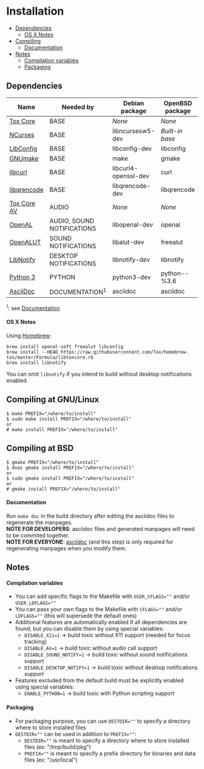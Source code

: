# Installation
* [Dependencies](#dependencies)
  * [OS X Notes](#os-x-notes)
* [Compiling](#compiling)
  * [Documentation](#documentation)
* [Notes](#notes)
  * [Compilation variables](#compilation-variables)
  * [Packaging](#packaging)

## Dependencies
| Name                                                 | Needed by                  | Debian package      | OpenBSD package | FreeBSD package |
|------------------------------------------------------|----------------------------|---------------------|-----------------|-----------------|
| [Tox Core](https://github.com/toktok/c-toxcore)      | BASE                       | *None*              | *None*          | tox             |
| [NCurses](https://www.gnu.org/software/ncurses)      | BASE                       | libncursesw5-dev    | *Built-in base* | ncurses         |
| [LibConfig](http://www.hyperrealm.com/libconfig)     | BASE                       | libconfig-dev       | libconfig       | libconfig       |
| [GNUmake](https://www.gnu.org/software/make)         | BASE                       | make                | gmake           | gmake           |
| [libcurl](http://curl.haxx.se/)                      | BASE                       | libcurl4-openssl-dev| curl            | curl            |
| [libqrencode](https://fukuchi.org/works/qrencode/)   | BASE                       | libqrencode-dev     | libqrencode     | libqrencode     |
| [Tox Core AV](https://github.com/toktok/c-toxcore)   | AUDIO                      | *None*              | *None*          | tox             |
| [OpenAL](http://openal.org)                          | AUDIO, SOUND NOTIFICATIONS | libopenal-dev       | openal          | openal-soft     |
| [OpenALUT](http://openal.org)                        | SOUND NOTIFICATIONS        | libalut-dev         | freealut        | freealut        |
| [LibNotify](https://developer.gnome.org/libnotify)   | DESKTOP NOTIFICATIONS      | libnotify-dev       | libnotify       | libnotify       |
| [Python 3](http://www.python.org/)                   | PYTHON                     | python3-dev         | python--%3.6    | python36        |
| [AsciiDoc](http://asciidoc.org/index.html)           | DOCUMENTATION<sup>1</sup>  | asciidoc            | asciidoc        | asciidoc        |

<sup>1</sup>: see [Documentation](#documentation)

#### OS X Notes
Using [Homebrew](http://brew.sh):
```
brew install openal-soft freealut libconfig
brew install --HEAD https://raw.githubusercontent.com/Tox/homebrew-tox/master/Formula/libtoxcore.rb
brew install libnotify
```

You can omit `libnotify` if you intend to build without desktop notifications enabled.

## Compiling at GNU/Linux
```
$ make PREFIX="/where/to/install"
$ sudo make install PREFIX="/where/to/install"
or
# make install PREFIX="/where/to/install"
```

## Compiling at BSD
```
$ gmake PREFIX="/where/to/install"
$ doas gmake install PREFIX="/where/to/install"
or
$ sudo gmake install PREFIX="/where/to/install"
or
# gmake install PREFIX="/where/to/install"
```

#### Documentation
Run `make doc` in the build directory after editing the asciidoc files to regenerate the manpages.<br />
**NOTE FOR DEVELOPERS**: asciidoc files and generated manpages will need to be commited together.<br />
**NOTE FOR EVERYONE**: [asciidoc](http://asciidoc.org/index.html) (and this step) is only required for regenerating manpages when you modify them.

## Notes

#### Compilation variables
* You can add specific flags to the Makefile with `USER_CFLAGS=""` and/or `USER_LDFLAGS=""`
* You can pass your own flags to the Makefile with `CFLAGS=""` and/or `LDFLAGS=""` (this will supersede the default ones)
* Additional features are automatically enabled if all dependencies are found, but you can disable them by using special variables:
  * `DISABLE_X11=1` → build toxic without X11 support (needed for focus tracking)
  * `DISABLE_AV=1` → build toxic without audio call support
  * `DISABLE_SOUND_NOTIFY=1` → build toxic without sound notifications support
  * `DISABLE_DESKTOP_NOTIFY=1` → build toxic without desktop notifications support
* Features excluded from the default build must be explicitly enabled using special variables:
  * `ENABLE_PYTHON=1` → build toxic with Python scripting support

#### Packaging
* For packaging purpose, you can use `DESTDIR=""` to specify a directory where to store installed files
* `DESTDIR=""` can be used in addition to `PREFIX=""`:
  * `DESTDIR=""` is meant to specify a directory where to store installed files (ex: "/tmp/build/pkg")
  * `PREFIX=""` is meant to specify a prefix directory for binaries and data files (ex: "/usr/local")
